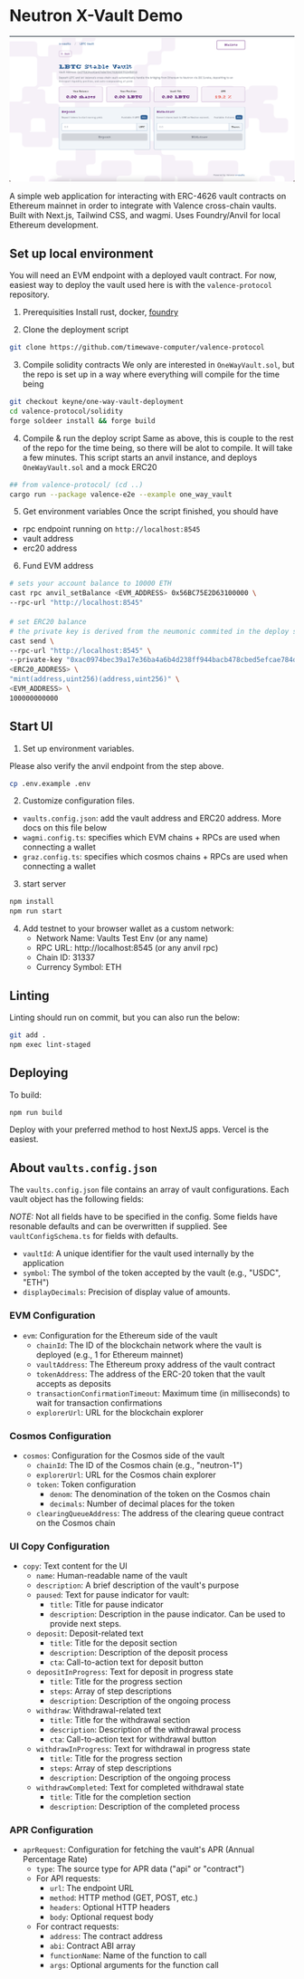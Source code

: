 # Neutron X-Vault Demo

![X—Vault Demo App Screenshot](./readme_screenshot.png)

A simple web application for interacting with ERC-4626 vault contracts on Ethereum mainnet in order to integrate with Valence cross-chain vaults. Built with Next.js, Tailwind CSS, and wagmi. Uses Foundry/Anvil for local Ethereum development.

## Set up local environment

You will need an EVM endpoint with a deployed vault contract. For now, easiest way to deploy the vault used here is with the `valence-protocol` repository.

1. Prerequisities
   Install rust, docker, [foundry](https://github.com/foundry-rs/foundry)

2. Clone the deployment script

```bash
git clone https://github.com/timewave-computer/valence-protocol
```

3. Compile solidity contracts
   We only are interested in `OneWayVault.sol`, but the repo is set up in a way where everything will compile for the time being

```bash
git checkout keyne/one-way-vault-deployment
cd valence-protocol/solidity
forge soldeer install && forge build
```

4. Compile & run the deploy script
   Same as above, this is couple to the rest of the repo for the time being, so there will be alot to compile. It will take a few minutes.
   This script starts an anvil instance, and deploys `OneWayVault.sol` and a mock ERC20

```bash
## from valence-protocol/ (cd ..)
cargo run --package valence-e2e --example one_way_vault
```

5. Get environment variables
   Once the script finished, you should have

- rpc endpoint running on `http://localhost:8545`
- vault address
- erc20 address

6. Fund EVM address

```bash
# sets your account balance to 10000 ETH
cast rpc anvil_setBalance <EVM_ADDRESS> 0x56BC75E2D63100000 \
--rpc-url "http://localhost:8545"

# set ERC20 balance
# the private key is derived from the neumonic commited in the deploy script
cast send \
--rpc-url "http://localhost:8545" \
--private-key "0xac0974bec39a17e36ba4a6b4d238ff944bacb478cbed5efcae784d7bf4f2ff80" \
<ERC20_ADDRESS> \
"mint(address,uint256)(address,uint256)" \
<EVM_ADDRESS> \
100000000000
```

## Start UI

1. Set up environment variables.

Please also verify the anvil endpoint from the step above.

```bash
cp .env.example .env
```

2. Customize configuration files.

- `vaults.config.json`: add the vault address and ERC20 address. More docs on this file below
- `wagmi.config.ts`: specifies which EVM chains + RPCs are used when connecting a wallet
- `graz.config.ts`: specifies which cosmos chains + RPCs are used when connecting a wallet

3. start server

```bash
npm install
npm run start
```

4. Add testnet to your browser wallet as a custom network:
   - Network Name: Vaults Test Env (or any name)
   - RPC URL: http://localhost:8545 (or any anvil rpc)
   - Chain ID: 31337
   - Currency Symbol: ETH

## Linting

Linting should run on commit, but you can also run the below:

```bash
git add .
npm exec lint-staged
```

## Deploying

To build:

```bash
npm run build
```

Deploy with your preferred method to host NextJS apps. Vercel is the easiest.

## About `vaults.config.json`

The `vaults.config.json` file contains an array of vault configurations. Each vault object has the following fields:

_NOTE:_ Not all fields have to be specified in the config. Some fields have resonable defaults and can be overwritten if supplied. See `vaultConfigSchema.ts` for fields with defaults.

- `vaultId`: A unique identifier for the vault used internally by the application
- `symbol`: The symbol of the token accepted by the vault (e.g., "USDC", "ETH")
- `displayDecimals`: Precision of display value of amounts.

### EVM Configuration

- `evm`: Configuration for the Ethereum side of the vault
  - `chainId`: The ID of the blockchain network where the vault is deployed (e.g., 1 for Ethereum mainnet)
  - `vaultAddress`: The Ethereum proxy address of the vault contract
  - `tokenAddress`: The address of the ERC-20 token that the vault accepts as deposits
  - `transactionConfirmationTimeout`: Maximum time (in milliseconds) to wait for transaction confirmations
  - `explorerUrl`: URL for the blockchain explorer

### Cosmos Configuration

- `cosmos`: Configuration for the Cosmos side of the vault
  - `chainId`: The ID of the Cosmos chain (e.g., "neutron-1")
  - `explorerUrl`: URL for the Cosmos chain explorer
  - `token`: Token configuration
    - `denom`: The denomination of the token on the Cosmos chain
    - `decimals`: Number of decimal places for the token
  - `clearingQueueAddress`: The address of the clearing queue contract on the Cosmos chain

### UI Copy Configuration

- `copy`: Text content for the UI
  - `name`: Human-readable name of the vault
  - `description`: A brief description of the vault's purpose
  - `paused`: Text for pause indicator for vault:
    - `title`: Title for pause indicator
    - `description`: Description in the pause indicator. Can be used to provide next steps.
  - `deposit`: Deposit-related text
    - `title`: Title for the deposit section
    - `description`: Description of the deposit process
    - `cta`: Call-to-action text for deposit button
  - `depositInProgress`: Text for deposit in progress state
    - `title`: Title for the progress section
    - `steps`: Array of step descriptions
    - `description`: Description of the ongoing process
  - `withdraw`: Withdrawal-related text
    - `title`: Title for the withdrawal section
    - `description`: Description of the withdrawal process
    - `cta`: Call-to-action text for withdrawal button
  - `withdrawInProgress`: Text for withdrawal in progress state
    - `title`: Title for the progress section
    - `steps`: Array of step descriptions
    - `description`: Description of the ongoing process
  - `withdrawCompleted`: Text for completed withdrawal state
    - `title`: Title for the completion section
    - `description`: Description of the completed process

### APR Configuration

- `aprRequest`: Configuration for fetching the vault's APR (Annual Percentage Rate)
  - `type`: The source type for APR data ("api" or "contract")
  - For API requests:
    - `url`: The endpoint URL
    - `method`: HTTP method (GET, POST, etc.)
    - `headers`: Optional HTTP headers
    - `body`: Optional request body
  - For contract requests:
    - `address`: The contract address
    - `abi`: Contract ABI array
    - `functionName`: Name of the function to call
    - `args`: Optional arguments for the function call

